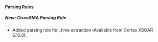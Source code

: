 #### Parsing Rules
##### New: CiscoSMA Parsing Rule
- Added parsing rule for _time extraction (Available from Cortex XSOAR 6.10.0).